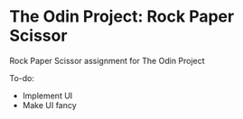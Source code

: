 # The Odin Project: Rock Paper Scissor
Rock Paper Scissor assignment for The Odin Project

To-do: 
 - Implement UI
 - Make UI fancy
